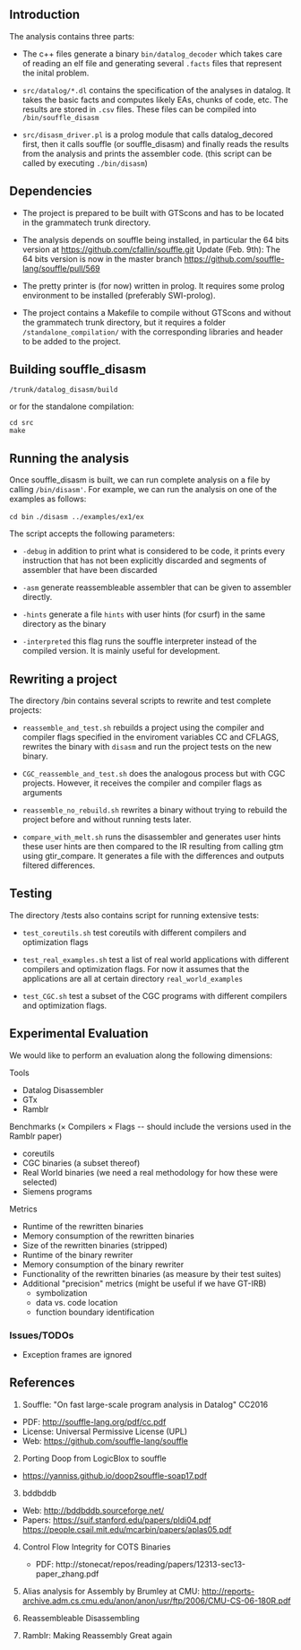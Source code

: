 


## Introduction

The analysis contains three parts:

 - The c++ files generate a binary `bin/datalog_decoder` which takes care
 of reading an elf file and generating several `.facts` files that
 represent the inital problem.
 
 - `src/datalog/*.dl` contains the specification of the analyses in
 datalog.  It takes the basic facts and computes likely EAs, chunks of
 code, etc. The results are stored in `.csv` files.
 These files can be compiled into `/bin/souffle_disasm`
 
 - `src/disasm_driver.pl` is a prolog module that calls datalog_decored
 first, then it calls souffle (or souffle_disasm) and finally reads the results from the
 analysis and prints the assembler code. (this script can be called by executing `./bin/disasm`)
 
## Dependencies

- The project is prepared to be built with GTScons and has to be located
in the grammatech trunk directory.

- The analysis depends on souffle being installed, 
in particular the 64 bits version at https://github.com/cfallin/souffle.git
Update (Feb. 9th): The 64 bits version is now in the master branch https://github.com/souffle-lang/souffle/pull/569

- The pretty printer is (for now) written in prolog. It requires some prolog environment
to be installed (preferably SWI-prolog).

- The project contains a Makefile to compile without GTScons and without the grammatech
trunk directory, but it requires a folder `/standalone_compilation/` with the corresponding
libraries and header to be added to the project.

## Building souffle_disasm



`/trunk/datalog_disasm/build`

or for the standalone compilation:

```
cd src
make
```


## Running the analysis
Once souffle_disasm is built, we can run complete analysis on a file
by calling `/bin/disasm'`.
For example, we can run the analysis on one of the examples as
follows:

`cd bin` `./disasm ../examples/ex1/ex`

The script accepts the following parameters:

- `-debug` in addition to print what is considered to be code, it prints every instruction
  that has not been explicitly discarded and segments of assembler that have been discarded
  
- `-asm` generate reassembleable assembler that can be given to assembler directly.

- `-hints` generate a file `hints` with user hints (for csurf) in the
  same directory as the binary
  
- `-interpreted` this flag runs the souffle interpreter instead of the compiled version. It is mainly useful for development.

## Rewriting a project

The directory /bin contains several scripts to rewrite and test complete projects:

- `reassemble_and_test.sh` rebuilds a project using the compiler and compiler flags
specified in the enviroment variables CC and CFLAGS, rewrites the binary with 
`disasm` and run the project tests on the new binary.

- `CGC_reassemble_and_test.sh` does the analogous process but with CGC projects.
However, it receives the compiler and compiler flags as arguments


- `reassemble_no_rebuild.sh` rewrites a binary without trying to rebuild the project before
and without running tests later.

- `compare_with_melt.sh` runs the disassembler and generates user
hints these user hints are then compared to the IR resulting from
calling gtm using gtir_compare. It generates a file with the
differences and outputs filtered differences.


## Testing
The directory /tests also contains script for running extensive tests:

- `test_coreutils.sh` test coreutils with different compilers and optimization flags

- `test_real_examples.sh` test a list of real world applications
with different compilers and optimization flags. For now it assumes that the applications
are all at certain directory `real_world_examples`

- `test_CGC.sh` test a subset of the CGC programs with different compilers and optimization flags.

## Experimental Evaluation

We would like to perform an evaluation along the following dimensions:

Tools
- Datalog Disassembler
- GTx
- Ramblr

Benchmarks (× Compilers × Flags -- should include the versions used in the Ramblr paper)
- coreutils
- CGC binaries (a subset thereof)
- Real World binaries (we need a real methodology for how these were selected)
- Siemens programs

Metrics
- Runtime of the rewritten binaries
- Memory consumption of the rewritten binaries
- Size of the rewritten binaries (stripped)
- Runtime of the binary rewriter
- Memory consumption of the binary rewriter
- Functionality of the rewritten binaries (as measure by their test suites)
- Additional "precision" metrics (might be useful if we have GT-IRB)
    - symbolization
    - data vs. code location
    - function boundary identification

### Issues/TODOs

- Exception frames are ignored



## References
1. Souffle: "On fast large-scale program analysis in Datalog" CC2016
 - PDF: http://souffle-lang.org/pdf/cc.pdf
 - License: Universal Permissive License (UPL)
 - Web: https://github.com/souffle-lang/souffle
 
2. Porting Doop from LogicBlox to souffle
 - https://yanniss.github.io/doop2souffle-soap17.pdf

3. bddbddb
 - Web: http://bddbddb.sourceforge.net/
 - Papers:   https://suif.stanford.edu/papers/pldi04.pdf
             https://people.csail.mit.edu/mcarbin/papers/aplas05.pdf

4. Control Flow Integrity for COTS Binaries
   - PDF: http://stonecat/repos/reading/papers/12313-sec13-paper_zhang.pdf

5. Alias analysis for Assembly by Brumley at CMU:
  http://reports-archive.adm.cs.cmu.edu/anon/anon/usr/ftp/2006/CMU-CS-06-180R.pdf
  
6. Reassembleable Disassembling

7. Ramblr: Making Reassembly Great again
